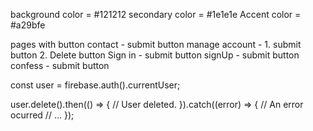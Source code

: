 background color = #121212
secondary color = #1e1e1e
Accent color = #a29bfe

pages with button
    contact - submit button
    manage account - 1. submit button 
                     2. Delete button
    Sign in - submit button
    signUp - submit button
    confess - submit button

<!-- Delete User -->

const user = firebase.auth().currentUser;

user.delete().then(() => {
  // User deleted.
}).catch((error) => {
  // An error ocurred
  // ...
});